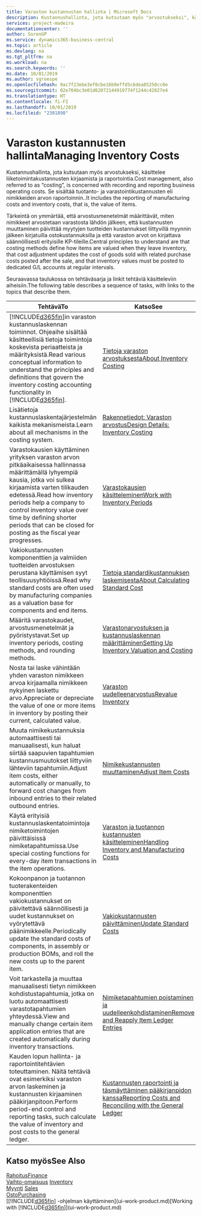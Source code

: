 ```yaml
---
title: Varaston kustannusten hallinta | Microsoft Docs
description: Kustannushallinta, jota kutsutaan myös "arvostukseksi", käsittelee liiketoiminnan toimintokustannusten tallennusta ja raportointia. Se sisältää tuotanto- ja varastointikustannusten eli nimikkeiden arvon raportoinnin..
services: project-madeira
documentationcenter: ''
author: SorenGP
ms.service: dynamics365-business-central
ms.topic: article
ms.devlang: na
ms.tgt_pltfrm: na
ms.workload: na
ms.search.keywords: ''
ms.date: 10/01/2019
ms.author: sgroespe
ms.openlocfilehash: 9ac7f23ebe3ef0cbe16b9effd5c6dea85250cc0e
ms.sourcegitcommit: 02e704bc3e01d62072144919774f1244c42827e4
ms.translationtype: HT
ms.contentlocale: fi-FI
ms.lasthandoff: 10/01/2019
ms.locfileid: "2301898"
---
```

# <a name="managing-inventory-costs"></a><span data-ttu-id="6839c-104">Varaston kustannusten hallinta</span><span class="sxs-lookup"><span data-stu-id="6839c-104">Managing Inventory Costs</span></span>
<span data-ttu-id="6839c-105">Kustannushallinta, jota kutsutaan myös arvostukseksi, käsittelee liiketoimintakustannusten kirjaamista ja raportointia.</span><span class="sxs-lookup"><span data-stu-id="6839c-105">Cost management, also referred to as “costing”, is concerned with recording and reporting business operating costs.</span></span> <span data-ttu-id="6839c-106">Se sisältää tuotanto- ja varastointikustannusten eli nimikkeiden arvon raportoinnin..</span><span class="sxs-lookup"><span data-stu-id="6839c-106">It includes the reporting of manufacturing costs and inventory costs, that is, the value of items.</span></span>   

<span data-ttu-id="6839c-107">Tärkeintä on ymmärtää, että arvostusmenetelmät määrittävät, miten nimikkeet arvostetaan varastosta lähdön jälkeen, että kustannusten muuttaminen päivittää myytyjen tuotteiden kustannukset liittyvillä myynnin jälkeen kirjatuilla ostokustannuksilla ja että varaston arvot on kirjattava säännöllisesti erityisille KP-tileille.</span><span class="sxs-lookup"><span data-stu-id="6839c-107">Central principles to understand are that costing methods define how items are valued when they leave inventory, that cost adjustment updates the cost of goods sold with related purchase costs posted after the sale, and that inventory values must be posted to dedicated G/L accounts at regular intervals.</span></span>

<span data-ttu-id="6839c-108">Seuraavassa taulukossa on tehtäväsarja ja linkit tehtäviä käsitteleviin aiheisiin.</span><span class="sxs-lookup"><span data-stu-id="6839c-108">The following table describes a sequence of tasks, with links to the topics that describe them.</span></span>

|<span data-ttu-id="6839c-109">**Tehtävä**</span><span class="sxs-lookup"><span data-stu-id="6839c-109">**To**</span></span>|<span data-ttu-id="6839c-110">**Katso**</span><span class="sxs-lookup"><span data-stu-id="6839c-110">**See**</span></span>|  
|------------|-------------|  
|<span data-ttu-id="6839c-111">[!INCLUDE[d365fin](includes/d365fin_md.md)]in varaston kustannuslaskennan toiminnot. Ohjeaihe sisältää käsitteellisiä tietoja toimintoja koskevista periaatteista ja määrityksistä.</span><span class="sxs-lookup"><span data-stu-id="6839c-111">Read various conceptual information to understand the principles and definitions that govern the inventory costing accounting functionality in [!INCLUDE[d365fin](includes/d365fin_md.md)].</span></span>|[<span data-ttu-id="6839c-112">Tietoja varaston arvostuksesta</span><span class="sxs-lookup"><span data-stu-id="6839c-112">About Inventory Costing</span></span>](finance-learn-about-costing.md)|  
|<span data-ttu-id="6839c-113">Lisätietoja kustannuslaskentajärjestelmän kaikista mekanismeista.</span><span class="sxs-lookup"><span data-stu-id="6839c-113">Learn about all mechanisms in the costing system.</span></span>|[<span data-ttu-id="6839c-114">Rakennetiedot: Varaston arvostus</span><span class="sxs-lookup"><span data-stu-id="6839c-114">Design Details: Inventory Costing</span></span>](design-details-inventory-costing.md)|
|<span data-ttu-id="6839c-115">Varastokausien käyttäminen yrityksen varaston arvon pitkäaikaisessa hallinnassa määrittämällä lyhyempiä kausia, jotka voi sulkea kirjaamista varten tilikauden edetessä.</span><span class="sxs-lookup"><span data-stu-id="6839c-115">Read how inventory periods help a company to control inventory value over time by defining shorter periods that can be closed for posting as the fiscal year progresses.</span></span>|[<span data-ttu-id="6839c-116">Varastokausien käsitteleminen</span><span class="sxs-lookup"><span data-stu-id="6839c-116">Work with Inventory Periods</span></span>](finance-how-to-work-with-inventory-periods.md)|
|<span data-ttu-id="6839c-117">Vakiokustannusten komponenttien ja valmiiden tuotteiden arvostuksen perustana käyttämisen syyt teollisuusyhtiöissä.</span><span class="sxs-lookup"><span data-stu-id="6839c-117">Read why standard costs are often used by manufacturing companies as a valuation base for components and end items.</span></span>|[<span data-ttu-id="6839c-118">Tietoja standardikustannuksen laskemisesta</span><span class="sxs-lookup"><span data-stu-id="6839c-118">About Calculating Standard Cost</span></span>](finance-about-calculating-standard-cost.md)|
|<span data-ttu-id="6839c-119">Määritä varastokaudet, arvostusmenetelmät ja pyöristystavat.</span><span class="sxs-lookup"><span data-stu-id="6839c-119">Set up inventory periods, costing methods, and rounding methods.</span></span>|[<span data-ttu-id="6839c-120">Varastonarvostuksen ja kustannuslaskennan määrittäminen</span><span class="sxs-lookup"><span data-stu-id="6839c-120">Setting Up Inventory Valuation and Costing</span></span>](finance-set-up-inventory-valuation-and-costing.md)|
|<span data-ttu-id="6839c-121">Nosta tai laske vähintään yhden varaston nimikkeen arvoa kirjaamalla nimikkeen nykyinen laskettu arvo.</span><span class="sxs-lookup"><span data-stu-id="6839c-121">Appreciate or depreciate the value of one or more items in inventory by posting their current, calculated value.</span></span>|[<span data-ttu-id="6839c-122">Varaston uudelleenarvostus</span><span class="sxs-lookup"><span data-stu-id="6839c-122">Revalue Inventory</span></span>](inventory-how-revalue-inventory.md)|
|<span data-ttu-id="6839c-123">Muuta nimikekustannuksia automaattisesti tai manuaalisesti, kun haluat siirtää saapuvien tapahtumien kustannusmuutokset liittyviin lähteviin tapahtumiin.</span><span class="sxs-lookup"><span data-stu-id="6839c-123">Adjust item costs, either automatically or manually, to forward cost changes from inbound entries to their related outbound entries.</span></span>|[<span data-ttu-id="6839c-124">Nimikekustannusten muuttaminen</span><span class="sxs-lookup"><span data-stu-id="6839c-124">Adjust Item Costs</span></span>](inventory-how-adjust-item-costs.md)|
|<span data-ttu-id="6839c-125">Käytä erityisiä kustannuslaskentatoimintoja nimiketoimintojen päivittäisissä nimiketapahtumissa.</span><span class="sxs-lookup"><span data-stu-id="6839c-125">Use special costing functions for every-day item transactions in the item operations.</span></span>|[<span data-ttu-id="6839c-126">Varaston ja tuotannon kustannusten käsitteleminen</span><span class="sxs-lookup"><span data-stu-id="6839c-126">Handling Inventory and Manufacturing Costs</span></span>](finance-handle-inventory-and-manufacturing-costs.md)|  
|<span data-ttu-id="6839c-127">Kokoonpanon ja tuotannon tuoterakenteiden komponenttien vakiokustannukset on päivitettävä säännöllisesti ja uudet kustannukset on vyörytettävä päänimikkeelle.</span><span class="sxs-lookup"><span data-stu-id="6839c-127">Periodically update the standard costs of components, in assembly or production BOMs, and roll the new costs up to the parent item.</span></span>|[<span data-ttu-id="6839c-128">Vakiokustannusten päivittäminen</span><span class="sxs-lookup"><span data-stu-id="6839c-128">Update Standard Costs</span></span>](finance-how-to-update-standard-costs.md)|
|<span data-ttu-id="6839c-129">Voit tarkastella ja muuttaa manuaalisesti tietyn nimikkeen kohdistustapahtumia, jotka on luotu automaattisesti varastotapahtumien yhteydessä.</span><span class="sxs-lookup"><span data-stu-id="6839c-129">View and manually change certain item application entries that are created automatically during inventory transactions.</span></span>|[<span data-ttu-id="6839c-130">Nimiketapahtumien poistaminen ja uudelleenkohdistaminen</span><span class="sxs-lookup"><span data-stu-id="6839c-130">Remove and Reapply Item Ledger Entries</span></span>](finance-how-to-remove-and-reapply-item-entries.md)|
|<span data-ttu-id="6839c-131">Kauden lopun hallinta- ja raportointitehtävien toteuttaminen. Näitä tehtäviä ovat esimerkiksi varaston arvon laskeminen ja kustannusten kirjaaminen pääkirjanpitoon.</span><span class="sxs-lookup"><span data-stu-id="6839c-131">Perform period-end control and reporting tasks, such calculate the value of inventory and post costs to the general ledger.</span></span>|[<span data-ttu-id="6839c-132">Kustannusten raportointi ja täsmäyttäminen pääkirjanpidon kanssa</span><span class="sxs-lookup"><span data-stu-id="6839c-132">Reporting Costs and Reconciling with the General Ledger</span></span>](finance-report-costs-and-reconcile-with-the-general-ledger.md)|

## <a name="see-also"></a><span data-ttu-id="6839c-133">Katso myös</span><span class="sxs-lookup"><span data-stu-id="6839c-133">See Also</span></span>  
 [<span data-ttu-id="6839c-134">Rahoitus</span><span class="sxs-lookup"><span data-stu-id="6839c-134">Finance</span></span>](finance.md)  
 <span data-ttu-id="6839c-135">[Vaihto-omaisuus](inventory-manage-inventory.md) </span><span class="sxs-lookup"><span data-stu-id="6839c-135">[Inventory](inventory-manage-inventory.md) </span></span>  
 <span data-ttu-id="6839c-136">[Myynti](sales-manage-sales.md) </span><span class="sxs-lookup"><span data-stu-id="6839c-136">[Sales](sales-manage-sales.md) </span></span>  
 [<span data-ttu-id="6839c-137">Osto</span><span class="sxs-lookup"><span data-stu-id="6839c-137">Purchasing</span></span>](purchasing-manage-purchasing.md)  
 <span data-ttu-id="6839c-138">[[!INCLUDE[d365fin](includes/d365fin_md.md)] -ohjelman käyttäminen](ui-work-product.md)</span><span class="sxs-lookup"><span data-stu-id="6839c-138">[Working with [!INCLUDE[d365fin](includes/d365fin_md.md)]](ui-work-product.md)</span></span>
